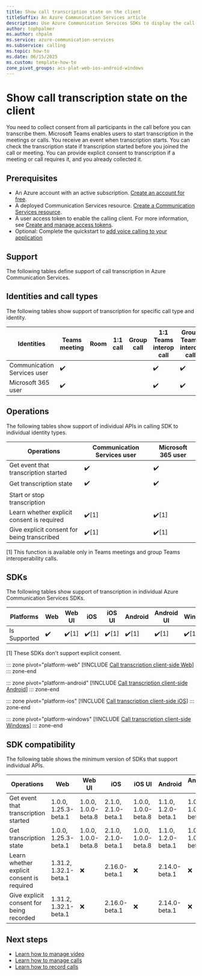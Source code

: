 ```yaml
---
title: Show call transcription state on the client
titleSuffix: An Azure Communication Services article
description: Use Azure Communication Services SDKs to display the call transcription state
author: tophpalmer
ms.author: chpalm
ms.service: azure-communication-services
ms.subservice: calling
ms.topic: how-to 
ms.date: 06/15/2025
ms.custom: template-how-to
zone_pivot_groups: acs-plat-web-ios-android-windows
---
```


# Show call transcription state on the client

You need to collect consent from all participants in the call before you can transcribe them. Microsoft Teams enables users to start transcription in the meetings or calls. You receive an event when transcription starts. You can check the transcription state if transcription started before you joined the call or meeting. You can provide explicit consent to transcription if a meeting or call requires it, and you already collected it.

## Prerequisites

- An Azure account with an active subscription. [Create an account for free](https://azure.microsoft.com/pricing/purchase-options/azure-account?cid=msft_learn). 
- A deployed Communication Services resource. [Create a Communication Services resource](../../quickstarts/create-communication-resource.md).
- A user access token to enable the calling client. For more information, see [Create and manage access tokens](../../quickstarts/identity/access-tokens.md).
- Optional: Complete the quickstart to [add voice calling to your application](../../quickstarts/voice-video-calling/getting-started-with-calling.md)

## Support

The following tables define support of call transcription in Azure Communication Services.

## Identities and call types

The following tables show support of transcription for specific call type and identity. 

|Identities | Teams meeting | Room | 1:1 call | Group call | 1:1 Teams interop call | Group Teams interop call |
| --- | --- | --- | --- | --- | --- | --- |
|Communication Services user	| ✔️ | | | |	 ✔️ |	✔️ |
|Microsoft 365 user	 | ✔️ | | | | ✔️ | ✔️ |

## Operations

The following tables show support of individual APIs in calling SDK to individual identity types. 

|Operations | Communication Services user | Microsoft 365 user |
| --- | --- | --- |
|Get event that transcription started	| ✔️	| ✔️ | 		
|Get transcription state	 | ✔️	| ✔️ | 
|Start or stop transcription | 	| |
|Learn whether explicit consent is required | ✔️[1]	| ✔️[1] |
|Give explicit consent for being transcribed | ✔️[1]	| ✔️[1] |

[1] This function is available only in Teams meetings and group Teams interoperability calls.

## SDKs

The following tables show support of transcription in individual Azure Communication Services SDKs.

| Platforms | Web | Web UI | iOS | iOS UI | Android | Android UI | Windows |
|-------------|-----|--------|-----|--------|---------|------------|---------|
|Is Supported | ✔️ | ✔️[1] | ✔️[1] | ✔️[1]| ✔️[1]| ✔️[1]| ✔️[1] |

[1] These SDKs don't support explicit consent.

::: zone pivot="platform-web"
[!INCLUDE [Call transcription client-side Web](./includes/call-transcription/call-transcription-web.md)]
::: zone-end

::: zone pivot="platform-android"
[!INCLUDE [Call transcription client-side Android](./includes/call-transcription/call-transcription-android.md)]
::: zone-end

::: zone pivot="platform-ios"
[!INCLUDE [Call transcription client-side iOS](./includes/call-transcription/call-transcription-ios.md)]
::: zone-end

::: zone pivot="platform-windows"
[!INCLUDE [Call transcription client-side Windows](./includes/call-transcription/call-transcription-windows.md)]
::: zone-end

## SDK compatibility

The following table shows the minimum version of SDKs that support individual APIs. 

| Operations | Web | Web UI | iOS | iOS UI | Android | Android UI | Windows | 
|------------|-----|--------|-----|--------|---------|------------|---------|
| Get event that transcription started | 1.0.0, 1.25.3-beta.1 | 1.0.0, 1.0.0-beta.8 | 2.1.0, 2.1.0-beta.1 | 1.0.0, 1.0.0-beta.8 | 1.1.0, 1.2.0-beta.1 | 1.0.0, 1.0.0-beta.8 | 1.0.0, 1.0.0-beta.31 |
| Get transcription state | 1.0.0, 1.25.3-beta.1 | 1.0.0, 1.0.0-beta.8 | 2.1.0, 2.1.0-beta.1 | 1.0.0, 1.0.0-beta.8 | 1.1.0, 1.2.0-beta.1 | 1.0.0, 1.0.0-beta.8 | 1.0.0, 1.0.0-beta.31 |
| Learn whether explicit consent is required | 1.31.2, 1.32.1-beta.1 | ❌ | 2.16.0-beta.1 | ❌ | 2.14.0-beta.1 | ❌ | 1.12.0-beta.1 |
| Give explicit consent for being recorded | 1.31.2, 1.32.1-beta.1 | ❌ | 2.16.0-beta.1 | ❌ | 2.14.0-beta.1 | ❌ | 1.12.0-beta.1 |

## Next steps

- [Learn how to manage video](./manage-video.md)
- [Learn how to manage calls](./manage-calls.md)
- [Learn how to record calls](./record-calls.md)
